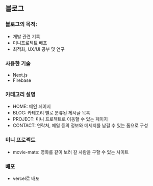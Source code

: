 ## 블로그

### 블로그의 목적:
   - 개발 관련 기록
   - 미니프로젝트 배포
   - 최적화, UX/UI 공부 및 연구

### 사용한 기술
   - Next.js
   - Firebase

### 카테고리 설명
   - HOME: 메인 페이지
   - BLOG: 카테고리 별로 분류된 게시글 목록
   - PROJECT: 미니 프로젝트로 이동할 수 있는 페이지
   - CONTACT: 연락처, 메일 등의 정보와 메세지를 남길 수 있는 폼으로 구성

### 미니 프로젝트
   - movie-mate: 영화를 같이 보러 갈 사람을 구할 수 있는 사이트

### 배포
   - vercel로 배포
